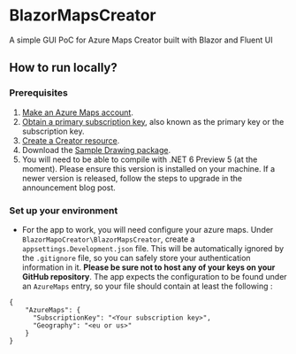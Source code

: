 # BlazorMapsCreator
A simple GUI PoC for Azure Maps Creator built with Blazor and Fluent UI

## How to run locally?

### Prerequisites
1. [Make an Azure Maps account](https://docs.microsoft.com/en-us/azure/azure-maps/quick-demo-map-app#create-an-azure-maps-account).
2. [Obtain a primary subscription key](https://docs.microsoft.com/en-us/azure/azure-maps/quick-demo-map-app.md#get-the-primary-key-for-your-account), also known as the primary key or the subscription key.
3. [Create a Creator resource](https://docs.microsoft.com/en-us/azure/azure-maps/how-to-manage-creator.md).
4. Download the [Sample Drawing package](https://github.com/Azure-Samples/am-creator-indoor-data-examples/blob/master/Sample%20-%20Contoso%20Drawing%20Package.zip).
5. You will need to be able to compile with .NET 6 Preview 5 (at the moment). Please ensure this version is installed on your machine. If a newer version is released, follow the steps to upgrade in the announcement blog post.

### Set up your environment
- For the app to work, you will need configure your azure maps. Under `BlazorMapoCreator\BlazorMapsCreator`, create a `appsettings.Development.json` file. This will be automatically ignored by the `.gitignore` file, so you can safely store your authentication information in it. **Please be sure not to host any of your keys on your GitHub repository**. The app expects the configuration to be found under an `AzureMaps` entry, so your file should contain at least the following : 

```
{
    "AzureMaps": {
      "SubscriptionKey": "<Your subscription key>",
      "Geography": "<eu or us>"
    }
}
